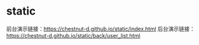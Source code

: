 # static
前台演示链接：https://chestnut-d.github.io/static/index.html
后台演示链接：https://chestnut-d.github.io/static/back/user_list.html
